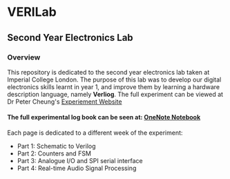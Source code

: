 # VERILab

## Second Year Electronics Lab

### Overview
This repository is dedicated to the second year electronics lab taken at Imperial College London. The purpose of this lab was to develop our digital electronics skills learnt in year 1, and improve them by learning a hardware description language, namely **Verliog**. The full experiment can be viewed at Dr Peter Cheung's [Experiement Website](http://www.ee.ic.ac.uk/pcheung/teaching/E2_Experiment)

#### The full experimental log book can be seen at: [OneNote Notebook](https://1drv.ms/u/s!Av9X5xjYt35EhAsLSPBcMN8Nn_AE)
Each page is dedicated to a different week of the experiment:
* Part 1: Schematic to Verilog
* Part 2: Counters and FSM
* Part 3: Analogue I/O and SPI serial interface
* Part 4: Real-time Audio Signal Processing

